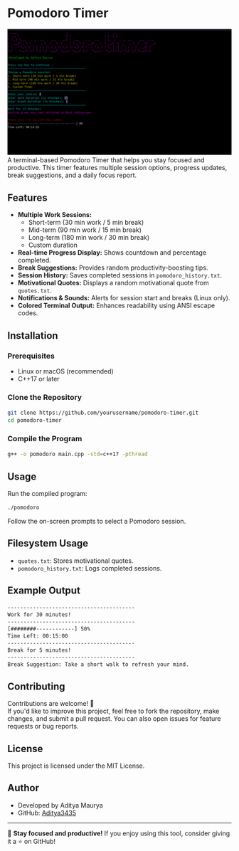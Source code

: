 # Pomodoro Timer
![Pomodoro Timer](demo.png)
A terminal-based Pomodoro Timer that helps you stay focused and productive. This timer features multiple session options, progress updates, break suggestions, and a daily focus report.

## Features

- **Multiple Work Sessions:**
  - Short-term (30 min work / 5 min break)
  - Mid-term (90 min work / 15 min break)
  - Long-term (180 min work / 30 min break)
  - Custom duration
- **Real-time Progress Display:** Shows countdown and percentage completed.
- **Break Suggestions:** Provides random productivity-boosting tips.
- **Session History:** Saves completed sessions in `pomodoro_history.txt`.
- **Motivational Quotes:** Displays a random motivational quote from `quotes.txt`.
- **Notifications & Sounds:** Alerts for session start and breaks (Linux only).
- **Colored Terminal Output:** Enhances readability using ANSI escape codes.

## Installation

### Prerequisites
- Linux or macOS (recommended)
- C++17 or later

### Clone the Repository
```sh
git clone https://github.com/yourusername/pomodoro-timer.git
cd pomodoro-timer
```

### Compile the Program
```sh
g++ -o pomodoro main.cpp -std=c++17 -pthread
```

## Usage

Run the compiled program:
```sh
./pomodoro
```

Follow the on-screen prompts to select a Pomodoro session.

## Filesystem Usage
- `quotes.txt`: Stores motivational quotes.
- `pomodoro_history.txt`: Logs completed sessions.

## Example Output
```
----------------------------------------
Work for 30 minutes!
----------------------------------------
[########------------] 50%
Time Left: 00:15:00
----------------------------------------
Break for 5 minutes!
----------------------------------------
Break Suggestion: Take a short walk to refresh your mind.
```

## Contributing

Contributions are welcome! 🎉  
If you'd like to improve this project, feel free to fork the repository, make changes, and submit a pull request. You can also open issues for feature requests or bug reports.

## License
This project is licensed under the MIT License.

## Author
- Developed by Aditya Maurya
- GitHub: [Aditya3435](https://github.com/Aditya3435)

---

🚀 **Stay focused and productive!** If you enjoy using this tool, consider giving it a ⭐ on GitHub!
